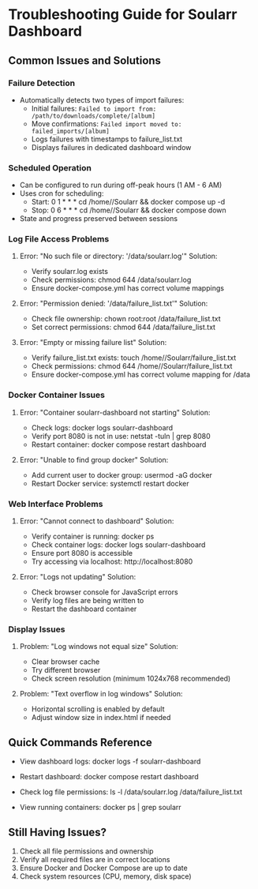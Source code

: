 # Troubleshooting Guide for Soularr Dashboard

## Common Issues and Solutions

### Failure Detection
- Automatically detects two types of import failures:
   - Initial failures: `Failed to import from: /path/to/downloads/complete/[album]` 
   - Move confirmations: `Failed import moved to: failed_imports/[album]`
   - Logs failures with timestamps to failure_list.txt
   - Displays failures in dedicated dashboard window

### Scheduled Operation
- Can be configured to run during off-peak hours (1 AM - 6 AM)
- Uses cron for scheduling:
   - Start: 0 1 * * * cd /home/<user>/Soularr && docker compose up -d
   - Stop: 0 6 * * * cd /home/<user>/Soularr && docker compose down
- State and progress preserved between sessions

### Log File Access Problems
1. Error: "No such file or directory: '/data/soularr.log'"
   Solution:
   - Verify soularr.log exists
   - Check permissions: chmod 644 /data/soularr.log
   - Ensure docker-compose.yml has correct volume mappings

2. Error: "Permission denied: '/data/failure_list.txt'"
   Solution:
   - Check file ownership: chown root:root /data/failure_list.txt
   - Set correct permissions: chmod 644 /data/failure_list.txt

3. Error: "Empty or missing failure list"
   Solution:
   - Verify failure_list.txt exists: touch /home/<user>/Soularr/failure_list.txt
   - Check permissions: chmod 644 /home/<user>/Soularr/failure_list.txt
   - Ensure docker-compose.yml has correct volume mapping for /data


### Docker Container Issues
1. Error: "Container soularr-dashboard not starting"
   Solution:
   - Check logs: docker logs soularr-dashboard
   - Verify port 8080 is not in use: netstat -tuln | grep 8080
   - Restart container: docker compose restart dashboard

2. Error: "Unable to find group docker"
   Solution:
   - Add current user to docker group: usermod -aG docker <user>
   - Restart Docker service: systemctl restart docker

### Web Interface Problems
1. Error: "Cannot connect to dashboard"
   Solution:
   - Verify container is running: docker ps
   - Check container logs: docker logs soularr-dashboard
   - Ensure port 8080 is accessible
   - Try accessing via localhost: http://localhost:8080

2. Error: "Logs not updating"
   Solution:
   - Check browser console for JavaScript errors
   - Verify log files are being written to
   - Restart the dashboard container

### Display Issues
1. Problem: "Log windows not equal size"
   Solution:
   - Clear browser cache
   - Try different browser
   - Check screen resolution (minimum 1024x768 recommended)

2. Problem: "Text overflow in log windows"
   Solution:
   - Horizontal scrolling is enabled by default
   - Adjust window size in index.html if needed

## Quick Commands Reference
- View dashboard logs:
  docker logs -f soularr-dashboard

- Restart dashboard:
  docker compose restart dashboard

- Check log file permissions:
  ls -l /data/soularr.log /data/failure_list.txt

- View running containers:
  docker ps | grep soularr

## Still Having Issues?
1. Check all file permissions and ownership
2. Verify all required files are in correct locations
3. Ensure Docker and Docker Compose are up to date
4. Check system resources (CPU, memory, disk space)
